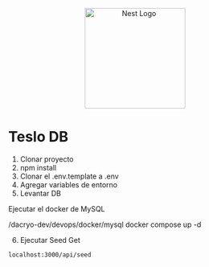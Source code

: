 <p align="center">
  <a href="http://nestjs.com/" target="blank"><img src="https://nestjs.com/img/logo-small.svg" width="200" alt="Nest Logo" /></a>
</p>

# Teslo DB

1. Clonar proyecto
2. npm install
3. Clonar el .env.template a .env
4. Agregar variables de entorno
5. Levantar DB

Ejecutar el docker de MySQL

/dacryo-dev/devops/docker/mysql
docker compose up -d

6. Ejecutar Seed
   Get

```
localhost:3000/api/seed
```
